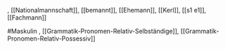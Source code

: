, [[Nationalmannschaft]], [[bemannt]], [[Ehemann]], [[Kerl]], [[s1 e1]], [[Fachmann]]

#Maskulin , [[Grammatik-Pronomen-Relativ-Selbständige]], [[Grammatik-Pronomen-Relativ-Possessiv]]